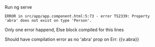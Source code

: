 Run ng serve


    ERROR in src/app/app.component.html:5:73 - error TS2339: Property 'abra' does not exist on type 'Person'.

Only one error happend, Else block compiled for this lines
<div>Should have compilation error as no 'abra' prop on Err: {{v.abra}}</div>    

